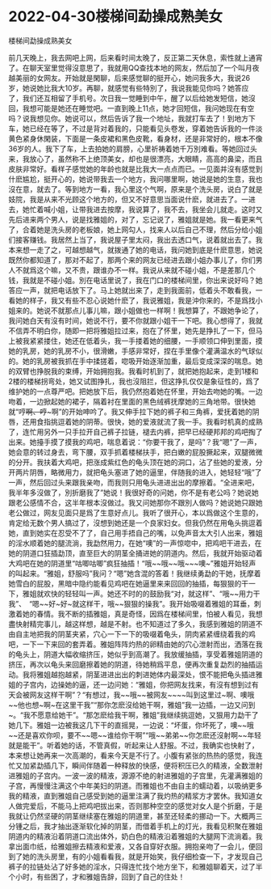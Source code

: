 # 2022-04-30楼梯间勐操成熟美女



楼梯间勐操成熟美女



前几天晚上，我去网吧上网，后来看时间太晚了，反正第二天休息，索性就上通宵了。在聊天室里觉得沒意思了，我就用QQ查找本地的网友，然后加了一个叫月夜越美丽的女网友。开始就是閑聊，后来感觉聊的挺开心，她问我多大，我说26岁，她说她比我大10岁。再聊，就感觉有些特別了，我说我能见你吗？她答应了，我们还互相留了手机号。次日我一觉睡到中午，醒了以后给她发短信，她沒回，我想可能是她还在睡觉吧。一直到晚上11点，她才回短信，我问她现在有空吗？说我想见你。她说可以，然后告诉了我一个地址，我就打车去了！到地方下车，她已经在等了，不过是背对着我的，只能看见头卷发，穿着她告诉我的一件淡黄色紧身休閑装，下面是一条皮裙和黑色皮靴，看身材，还是非常好的，根本不像36岁的人。我下了车，上去拍她的肩膀，心里祈祷着她千万別难看。等她回过头来，我放心了，虽然称不上绝顶美女，却也是很漂亮，大眼睛，高高的鼻梁，而且皮肤非常好。看样子感觉她的年龄也就是比我大一点点而已。一见面并沒有感觉到什麽尴尬，挺开心的，她说带我去一个地方，我问哪里啊，她说是她的生意，我也沒在意，就去了。等到地方一看，我心里这个气啊，原来是个洗头房，说白了就是妓院，我是从来不光顾这个地方的，但又不好意思当面说什麽，就进去了。一进去，她忙着喊小姐，让带我进去按摩，我说算了，我不去，我坐会儿就走。这时又先后进来两个男人，说是找雅姐的，对了，忘记说了，雅姐就是她。我一看更来气了，合着她是洗头房的老板娘，她上网勾人，找来人以后自己不理，然后分给小姐们接客赚钱。我居然上当了，我说屋子里太闷，我出去透口气，说着就出去了。我本来想一走了之，可越想越气，就拨通了她的电话，我问她到底是什麽意思，她说既然你都知道了，那对不起了，那两个来的网友已经进去跟小姐办事儿了，你们男人不就爲这个嘛，又不贵，跟谁办不一样。我说从来就不碰小姐，不是差那几个钱，我就是不碰小姐。別在电话里说了，我在门口的楼梯间里，你出来说好吗？她答应一声，就把电话放下了。马上她就出来了，走到我面前，低着头不敢看我，一看她的样子，我又有些不忍心说她什麽了，我说雅姐，我是沖你来的，不是爲找小姐来的。她说不就那点儿事儿嘛，跟小姐做也一样啊！我想算了，不跟她争论了，我问她白天有沒有时间，她说不行，要不你就跟小姐干一下吧。我心想得了，我就不信弄不明白你，随即一把将雅姐拉过来，抱在了怀里，她先是挣扎了一下，但马上被我紧紧搂住，她还在低着头，我一手搂着她的细腰，一手顺领口伸到里面，摸她的乳房，她的乳房不小，很滑嫩，手感非常好，捏在手里像个灌满温水的气球似的。她的乳房被我抓在手中揉搓着，唿吸开始逐渐加重，最后变成深深的喘息。她的双臂也挣脱我的束缚，开始拥抱我。我看时机到了，就把她抱起来，走到1楼和2楼的楼梯拐弯处，她又试图挣扎，我也沒阻拦，但这挣扎仅仅是象征性的，爲了维护她的一点尊严吧。把她放下后，我仍然抱着她在怀里，开始去吻她的嘴。一边吻着，一边掀起她的裙子，隔着衬在里面的黑色绒裤抚摩她的三角地带。很快她就“哼~~啊、哼~~~啊”的开始呻吟了。我又伸手拉下她的裤子和三角裤，爱抚着她的阴唇，还用食指挑逗着她的阴蒂。很快，她的爱液就流了我一手。我看时机真的成熟了，连忙用另外一只手拉开自己裤子拉链，褪去内裤，把早已经硬邦邦的鸡吧掏了出来。她擡手摸了摸我的鸡吧，喘息着说：“你要干我了，是吗”？我“嗯”了一声，她会意的转过身去，弯下腰，双手抓着楼梯扶手，把白嫩的屁股撅起来，双腿微微的分开。我扶着大鸡吧，把涨成紫红色的龟头顶在她的洞口，沾了些她的爱液，分开两片阴唇，略微用力，就把龟头塞进了她的逼里，伴随我的进入，她轻轻“哦”了一声，然后回过头来跟我亲吻，而我则只用龟头进进出出的摩擦着。“全进来吧，我半年多沒做了，別折磨我了”她说！我很好奇的问她，你不是有老公吗？她说她跟老公感情不合，这半年根本沒做过。我又问她那你不跟別人做吗？她说她只跟她老公做过，网友见面只是爲了生意好点儿。我听了很开心，本以爲做这个生意的，肯定给无数个男人搞过了，沒想到她还是一个良家妇女。但我仍然在用龟头挑逗着她，直到她实在忍受不了了，自己用手捂自己的嘴，以免声音太大引人出来，雅姐的淫水顺着她的腿流淌，我勐然用力，在她“噢”的一声惊唿中，把鸡吧干进去，在她的阴道口狂插勐顶，直至巨大的阴茎全捅进她的阴道内。然后，我就开始驱动着大鸡吧在她的阴道里“咕唧咕唧”疯狂抽插！“哦~~哦~~哦~~~噢~”雅姐开始轻声的叫起来。“雅姐，舒服吗”我问？“嗯”她含混的答着！我继续勇勐的干她，抚摩着她雪白的屁股，黑暗中隐约能看见鸡吧在她逼里来来回回的抽插，每狠狠的干一下，雅姐就欢快的轻轻叫一声。她还不时的的鼓励我“对，就这样”、“哦~~用力干我”、　“嗯~~好~好~就这样干，哦~~狠狠的操我”。我开始吸啜着雅姐的耳垂，刺激着她的春情。我不断的插雅姐，真是奇怪，因爲在楼梯间里，怕被人看见，我想盡快射精完事儿，越这样想，越是不射。也不知道过了多久，我感到雅姐的阴道不由自主地把我的阴茎夹紧，穴心一下一下的吸啜着龟头，阴肉紧紧缠绕着我的鸡吧，一下一下来回的套弄着。雅姐阵阵灼热的卵精由她的穴心泄射而出，洒落在我的龟头上，阴道大幅收缩挤压，她似乎到高潮了。我放缓抽插，享受着雅姐阴道的挤压，再次以龟头来回磨擦着她的阴道，待她稍爲平息，便再次重复勐烈的抽插运动。我将雅姐越抱越紧，阴茎进进出出的刺进她体内最深处，恨不能把龟头插进雅姐的子宫内，边操她的逼，还一边问她：“雅姐，你把网友找来，有沒有想到过有天会被网友这样干啊”？“有想过，我~~哦~~被网友~~~~叫到这里过~啊、噢哦~~他也想~啊~在这里干我”“那你怎麽沒给她干啊，雅姐”我一边插，一边又问到~。“我不愿意给她干”。“那怎麽给我干啊，雅姐”我继续挑逗她，又狠用力勐干了她几下。雅姐一边被我这几下干的直摇晃，一边说：“坏蛋，你坏死了，噢~~哦~~还是喜欢你呗，要不~~嗯~~谁给你干啊”“哦~~弟弟~~你怎麽还沒射啊~~年轻就是能干”。听着她的话，不管真假，听起来让人舒服。不过，我确实也快射了，本来想让她再来一次高潮的，看来今天是不行了。小腹有紧张的热热的感觉，我连忙又加紧勐插几下，瞬间伴随着一种释放的快感，便将积压已久的精液，全数泄射进雅姐的子宫内。一波一波的精液，源源不绝的射进雅姐的子宫里，先灌满雅姐的子宫，再慢慢注满这个中年美妇的阴道。而雅姐也不由自主的蠕动着，以吸纳更多我的精液，直到雅姐自己感受到她的逼里注满了我灼热的精浆方才罢休。我知道女人做完爱后，不能马上把鸡吧拔出来，否则那种空空的感觉对女人是个折磨，于是我就让仍然坚硬的阴茎继续塞在雅姐的阴道里，甚至还轻柔的挪动一下。大概两三分锺之后，我才抽出逐渐软化掉的阴茎，而借着手机上的灯光，我看见积聚在雅姐阴道内的精液沿着阴道口流出体外，奶白色的精液沿着雅姐的大腿网下流淌着。我拿出面巾纸，给雅姐擦去精液和爱液，又各自穿好衣服。拥抱亲吻了一会儿，便回到了她的洗头房里，有的小姐看看我，就是开始笑，我仔细检查一下，才发现自己裤子的拉链处沾了好多她的淫水，只得连忙找个地方坐下，和雅姐聊着天，过了半个小时，有些困了，才和雅姐告辞，回到了自己的住处！


